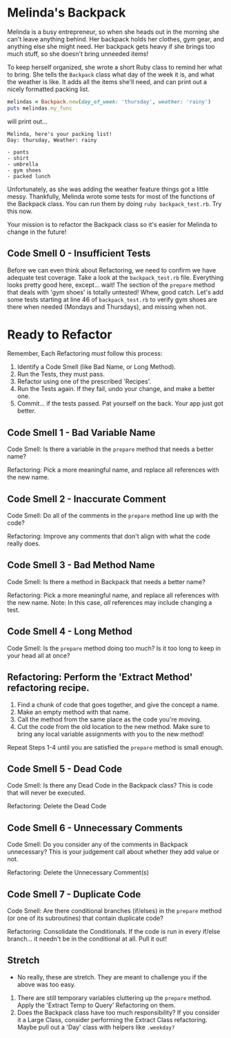 # Melinda's Backpack
Melinda is a busy entrepreneur, so when she heads out in the morning she can't leave anything behind. Her backpack holds her clothes, gym gear, and anything else she might need. Her backpack gets heavy if she brings too much stuff, so she doesn't bring unneeded items!

To keep herself organized, she wrote a short Ruby class to remind her what to bring. She tells the `Backpack` class what day of the week it is, and what the weather is like. It adds all the items she'll need, and can print out a nicely formatted packing list.

```ruby
melindas = Backpack.new(day_of_week: 'thursday', weather: 'rainy')
puts melindas.my_func
```
will print out...
```
Melinda, here's your packing list!
Day: thursday, Weather: rainy

- pants
- shirt
- umbrella
- gym shoes
- packed lunch
```
Unfortunately, as she was adding the weather feature things got a little messy. Thankfully, Melinda wrote some tests for most of the functions of the Backpack class. You can run them by doing `ruby backpack_test.rb`. Try this now.

Your mission is to refactor the Backpack class so it's easier for Melinda to change in the future!

## Code Smell 0 - Insufficient Tests
Before we can even think about Refactoring, we need to confirm we have adequate test coverage. Take a look at the `backpack_test.rb` file. Everything looks pretty good here, except... wait! The section of the `prepare` method that deals with 'gym shoes' is totally untested! Whew, good catch. Let's add some tests starting at line 46 of `backpack_test.rb` to verify gym shoes are there when needed (Mondays and Thursdays), and missing when not.

# Ready to Refactor
Remember, Each Refactoring *must* follow this process:
1. Identify a Code Smell (like Bad Name, or Long Method).
2. Run the Tests, they must pass.
3. Refactor using one of the prescribed 'Recipes'.
4. Run the Tests again. If they fail, undo your change, and make a better one.
5. Commit... if the tests passed. Pat yourself on the back. Your app just got better.

## Code Smell 1 - Bad Variable Name
Code Smell: Is there a variable in the `prepare` method that needs a better name?

Refactoring: Pick a more meaningful name, and replace all references with the new name.

## Code Smell 2 - Inaccurate Comment
Code Smell: Do all of the comments in the `prepare` method line up with the code?

Refactoring: Improve any comments that don't align with what the code really does.

## Code Smell 3 - Bad Method Name
Code Smell: Is there a method in Backpack that needs a better name?

Refactoring: Pick a more meaningful name, and replace all references with the new name. Note: In this case, *all* references may include changing a test.

## Code Smell 4 - Long Method
Code Smell: Is the `prepare` method doing too much? Is it too long to keep in your head all at once?

## Refactoring: Perform the 'Extract Method' refactoring recipe.
1. Find a chunk of code that goes together, and give the concept a name.
2. Make an empty method with that name.
3. Call the method from the same place as the code you're moving.
4. Cut the code from the old location to the new method. Make sure to bring any local variable assignments with you to the new method!

Repeat Steps 1-4 until you are satisfied the `prepare` method is small enough.

## Code Smell 5 - Dead Code
Code Smell: Is there any Dead Code in the Backpack class? This is code that will never be executed.

Refactoring: Delete the Dead Code

## Code Smell 6 - Unnecessary Comments
Code Smell: Do you consider any of the comments in Backpack unnecessary? This is your judgement call about whether they add value or not.

Refactoring: Delete the Unnecessary Comment(s)

## Code Smell 7 - Duplicate Code
Code Smell: Are there conditional branches (if/elses) in the `prepare` method (or one of its subroutines) that contain duplicate code?

Refactoring: Consolidate the Conditionals. If the code is run in every if/else branch... it needn't be in the conditional at all. Pull it out!

## Stretch
- No really, these are stretch. They are meant to challenge you if the above was too easy.
1. There are still temporary variables cluttering up the `prepare` method. Apply the 'Extract Temp to Query' Refactoring on them.
2. Does the Backpack class have too much responsibility? If you consider it a Large Class, consider performing the Extract Class refactoring. Maybe pull out a 'Day' class with helpers like `.weekday?`
